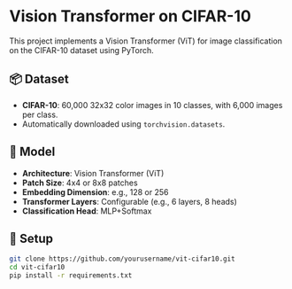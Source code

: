 # Vision Transformer on CIFAR-10

This project implements a Vision Transformer (ViT) for image classification on the CIFAR-10 dataset using PyTorch.

## 📦 Dataset

- **CIFAR-10**: 60,000 32x32 color images in 10 classes, with 6,000 images per class.
- Automatically downloaded using `torchvision.datasets`.

## 🧠 Model

- **Architecture**: Vision Transformer (ViT)
- **Patch Size**: 4x4 or 8x8 patches
- **Embedding Dimension**: e.g., 128 or 256
- **Transformer Layers**: Configurable (e.g., 6 layers, 8 heads)
- **Classification Head**: MLP+Softmax

## 🔧 Setup

```bash
git clone https://github.com/yourusername/vit-cifar10.git
cd vit-cifar10
pip install -r requirements.txt

